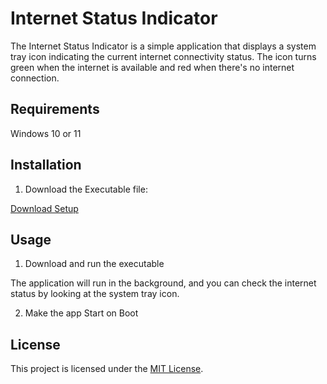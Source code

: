 # Internet Status Indicator 
 
The Internet Status Indicator is a simple application that displays a system tray icon indicating the current internet connectivity status. The icon turns green when the internet is available and red when there's no internet connection. 
 
## Requirements 
 Windows 10 or 11
 
## Installation 
 
1.  Download the Executable file: 

[Download Setup](https://github.com/almas-cp/internet-status-indicator/raw/main/setup.exe)
   
 
 
## Usage 
 
1. Download and run the executable
 
The application will run in the background, and you can check the internet status by looking at the system tray icon. 

2. Make the app Start on Boot 

## License 
 
This project is licensed under the [MIT License](LICENSE). 
